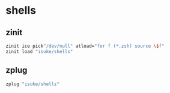 # shells

## zinit

```sh
zinit ice pick"/dev/null" atload="for f (*.zsh) source \$f"
zinit load "isuke/shells"
```

## zplug

```sh
zplug "isuke/shells"
```
